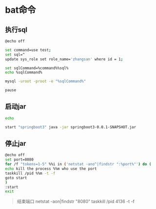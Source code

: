 # bat命令

## 执行sql

```bash
@echo off

set command=use test;
set sql=^
update sys_role set role_name='zhangsan' where id = 1;

set sqlCommand=%command%%sql%
echo %sqlCommand%

mysql -uroot -proot -e "%sqlCommand%"

pause
```



## 启动jar

```bash
echo

start "springboot3" java -jar springboot3-0.0.1-SNAPSHOT.jar
```

## 停止jar

```bash
@echo off
set port=8080
for /f "tokens=1-5" %%i in ('netstat -ano^|findstr ":%port%"') do (
echo kill the process %%m who use the port
taskkill /pid %%m -t -f
goto start
)
:start
exit
```

> 结束端口 netstat -aon|findstr "8080"   taskkill /pid 4136 -t -f 

